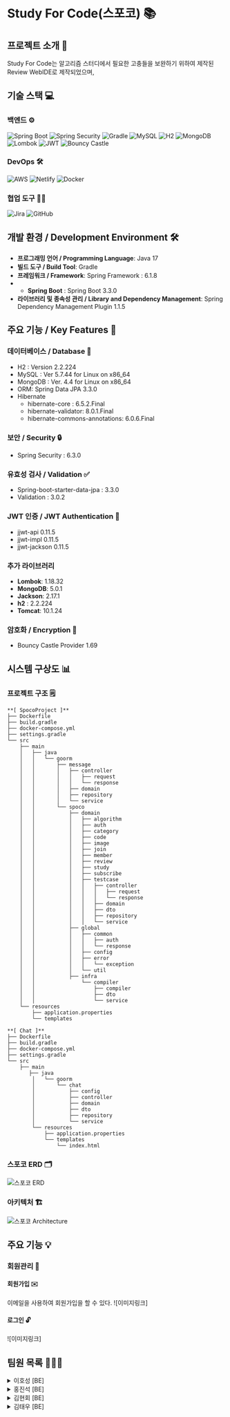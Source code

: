 # Study For Code(스포코) 📚

## 프로젝트 소개 📝
Study For Code는 알고리즘 스터디에서 필요한 고충들을 보완하기 위하여 제작된 Review WebIDE로 제작되었으며,

## 기술 스택 💻

### 백엔드 ⚙️
![Spring Boot](https://img.shields.io/badge/Spring%20Boot-6DB33F?style=for-the-badge&logo=spring-boot&logoColor=white)
![Spring Security](https://img.shields.io/badge/Spring%20Security-6DB33F?style=for-the-badge&logo=spring-security&logoColor=white)
![Gradle](https://img.shields.io/badge/Gradle-02303A?style=for-the-badge&logo=gradle&logoColor=white)
![MySQL](https://img.shields.io/badge/MySQL-4479A1?style=for-the-badge&logo=mysql&logoColor=white)
![H2](https://img.shields.io/badge/H2-00758F?style=for-the-badge&logo=h2&logoColor=white)
![MongoDB](https://img.shields.io/badge/MongoDB-47A248?style=for-the-badge&logo=mongodb&logoColor=white)
![Lombok](https://img.shields.io/badge/Lombok-FF6347?style=for-the-badge&logo=lombok&logoColor=white)
![JWT](https://img.shields.io/badge/JWT-000000?style=for-the-badge&logo=json-web-tokens&logoColor=white)
![Bouncy Castle](https://img.shields.io/badge/Bouncy%20Castle-336699?style=for-the-badge&logoColor=white)

### DevOps 🛠️
![AWS](https://img.shields.io/badge/Amazon%20AWS-232F3E?style=for-the-badge&logo=amazon-aws&logoColor=white)
![Netlify](https://img.shields.io/badge/Netlify-00C7B7?style=for-the-badge&logo=netlify&logoColor=white)
![Docker](https://img.shields.io/badge/Docker-2496ED?style=for-the-badge&logo=docker&logoColor=white)

### 협업 도구 🧑‍💻
![Jira](https://img.shields.io/badge/Jira-0052CC?style=for-the-badge&logo=jira&logoColor=white)
![GitHub](https://img.shields.io/badge/GitHub-181717?style=for-the-badge&logo=github&logoColor=white)

## 개발 환경 / Development Environment 🛠️
- **프로그래밍 언어 / Programming Language**: Java 17
- **빌드 도구 / Build Tool**: Gradle
- **프레임워크 / Framework**: Spring Framework : 6.1.8
- - **Spring Boot** : Spring Boot 3.3.0
- **라이브러리 및 종속성 관리 / Library and Dependency Management**: Spring Dependency Management Plugin 1.1.5

## 주요 기능 / Key Features 🌟

### 데이터베이스 / Database 💾
- H2 : Version 2.2.224
- MySQL : Ver 5.7.44 for Linux on x86_64
- MongoDB : Ver. 4.4 for Linux on x86_64
- ORM: Spring Data JPA 3.3.0
- Hibernate
  - hibernate-core : 6.5.2.Final
  - hibernate-validator: 8.0.1.Final
  - hibernate-commons-annotations: 6.0.6.Final

### 보안 / Security 🔒
- Spring Security : 6.3.0

### 유효성 검사 / Validation ✅
- Spring-boot-starter-data-jpa : 3.3.0
- Validation : 3.0.2

### JWT 인증 / JWT Authentication 🔑
- jjwt-api 0.11.5
- jjwt-impl 0.11.5
- jjwt-jackson 0.11.5

### 추가 라이브러리
- **Lombok**: 1.18.32
- **MongoDB**: 5.0.1
- **Jackson**: 2.17.1
- **h2** : 2.2.224
- **Tomcat**: 10.1.24

### 암호화 / Encryption 🔐
- Bouncy Castle Provider 1.69

## 시스템 구상도 📊
### 프로젝트 구조 🗒️
```
**[ SpocoProject ]**
├── Dockerfile
├── build.gradle
├── docker-compose.yml
├── settings.gradle
└── src
    ├── main
    │   ├── java
    │   │   └── goorm
    │   │       ├── message
    │   │       │   ├── controller
    │   │       │   │   ├── request
    │   │       │   │   └── response
    │   │       │   ├── domain
    │   │       │   ├── repository
    │   │       │   └── service
    │   │       └── spoco
    │   │           ├── domain
    │   │           │   ├── algorithm
    │   │           │   ├── auth
    │   │           │   ├── category
    │   │           │   ├── code
    │   │           │   ├── image
    │   │           │   ├── join
    │   │           │   ├── member
    │   │           │   ├── review
    │   │           │   ├── study
    │   │           │   ├── subscribe
    │   │           │   ├── testcase
    │   │           │   │   ├── controller
    │   │           │   │   │   ├── request
    │   │           │   │   │   └── response
    │   │           │   │   ├── domain
    │   │           │   │   ├── dto
    │   │           │   │   ├── repository
    │   │           │   │   └── service
    │   │           ├── global
    │   │           │   ├── common
    │   │           │   │   ├── auth
    │   │           │   │   └── response
    │   │           │   ├── config
    │   │           │   ├── error
    │   │           │   │   └── exception
    │   │           │   └── util
    │   │           ├── infra
    │   │               └── compiler
    │   │                   ├── compiler
    │   │                   ├── dto
    │   │                   └── service
    └── resources
        ├── application.properties
        └── templates
```

```
**[ Chat ]**
├── Dockerfile
├── build.gradle
├── docker-compose.yml
├── settings.gradle
└── src
    ├── main
       ├── java
        │   └── goorm
        │       └── chat
        │           ├── config
        │           ├── controller
        │           ├── domain
        │           ├── dto
        │           ├── repository
        │           └── service
        └── resources
            ├── application.properties
            └── templates
                └── index.html 
```

### 스포코 ERD 🗂️
![스포코 ERD](https://drive.google.com/uc?export=view&id=1CZgm5Y-UtrQ_aCh8ycadnAFhYQdKz2Mr)

### 아키텍처 🏗️
![스포코 Architecture](https://drive.google.com/uc?export=view&id=1ndkpqpW_Dhov7-sVhqmSmw2OqYAfoS0c)

## 주요 기능 💡

### 회원관리 👤

#### 회원가입 ✉️
이메일을 사용하여 회원가입을 할 수 있다.
![이미지링크]

#### 로그인 🔓
![이미지링크]

## 팀원 목록 🧑‍🤝‍🧑

<details>
  <summary> 이호성 [BE]</summary>
  <ul>
    <li> Jira 작업 </li>
    <li> GitHub 작업 </li>
    <li> 시스템 아키텍처, ERD 계획 및 작성 담당 </li>
    <li> 채팅 기능 구현 (Chat – Backend) </li>
    <li> Spring Security 적용 (Spoco – Backend) </li>
    <li> 코드 리뷰 관리 기능 (Spoco – Backend) </li>
    <li> 사용자 초대 기능 (Spoco – Backend) </li>
    <li> 이미지 등록 및 조회 (Spoco – Backend) </li> 
    <li> 백엔드 코드 리팩토링 및 global 에러 처리 (Backend) </li>
  </ul>
</details>

<details>
  <summary> 홍진석 [BE]</summary>
  <ul>
    <li> Architecture 구현 </li>
    <li> 채팅 서버 연결 (Chat – Backend) </li>
    <li> 카테고리 관리 기능 (Spoco – Backend) </li>
    <li> IDE 관련 기능 (Spoco – Backend) </li>
    <li> 알고리즘 관리 기능 (Spoco – Backend) </li>
    <li> 관리자 기능 (Spoco – Backend) </li>
    <li> 프로젝트 배포 (Backend) </li>
  </ul>
</details>

<details>
  <summary> 김현회 [BE]</summary>
  <ul>
    <li> API 명세서 작성</li>
    <li> 스터디 관리 기능 (Spoco – Backend) </li>
    <li> 관리자 기능 (Spoco – Backend) </li>
  </ul>
</details>

<details>
  <summary> 김태우 [BE]</summary>
  <ul>
    <li> Jira Confluence 작성 </li>
    <li> 회의록 작성 </li>
    <li> 사용자 관리 기능 (Spoco – Backend) </li>
    <li> GitHub ReadMe 작성 </li>
  </ul>
</details>


